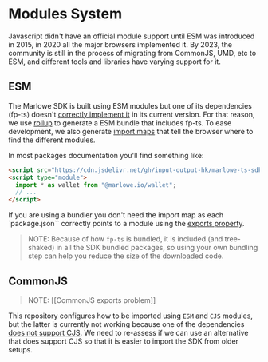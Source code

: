 # Modules System

Javascript didn't have an official module support until ESM was introduced in 2015, in 2020 all the major browsers implemented it. By 2023, the community is still in the process of migrating from CommonJS, UMD, etc to ESM, and different tools and libraries have varying support for it.

## ESM

The Marlowe SDK is built using ESM modules but one of its dependencies (fp-ts) doesn't [correctly implement it](https://github.com/gcanti/fp-ts/issues/1777) in its current version. For that reason, we use [rollup](https://rollupjs.org/) to generate a ESM bundle that includes fp-ts. To ease development, we also generate [import maps](https://github.com/WICG/import-maps#import-maps) that tell the browser where to find the different modules.

In most packages documentation you'll find something like:

```html
<script src="https://cdn.jsdelivr.net/gh/input-output-hk/marlowe-ts-sdk@0.4.0-beta/jsdelivr-npm-importmap.js"></script>
<script type="module">
  import * as wallet from "@marlowe.io/wallet";
  // ...
</script>
```

If you are using a bundler you don't need the import map as each `package.json`` correctly points to a module using the [exports property](https://webpack.js.org/guides/package-exports/).

> NOTE: Because of how `fp-ts` is bundled, it is included (and tree-shaked) in all the SDK bundled packages, so using your own bundling step can help you reduce the size of the downloaded code.

## CommonJS

> NOTE: [[CommonJS exports problem]]

This repository configures how to be imported using `ESM` and `CJS` modules, but the latter is currently not working because one of the dependencies [does not support CJS](https://github.com/spacebudz/lucid#compatibility). We need to re-assess if we can use an alternative that does support CJS so that it is easier to import the SDK from older setups.
